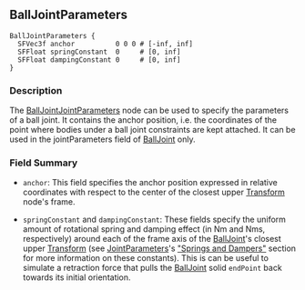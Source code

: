 ## BallJointParameters

```
BallJointParameters {
  SFVec3f anchor          0 0 0 # [-inf, inf]
  SFFloat springConstant  0     # [0, inf]
  SFFloat dampingConstant 0     # [0, inf]
}
```

### Description

The [BallJointJointParameters](#balljointparameters) node can be used to specify the parameters of a ball joint.
It contains the anchor position, i.e. the coordinates of the point where bodies under a ball joint constraints are kept attached.
It can be used in the jointParameters field of [BallJoint](balljoint.md) only.

### Field Summary

- `anchor`: This field specifies the anchor position expressed in relative
coordinates with respect to the center of the closest upper [Transform](transform.md) node's frame.

- `springConstant` and `dampingConstant`: These fields specify the uniform amount
of rotational spring and damping effect (in Nm and Nms, respectively) around each of the frame axis of the
[BallJoint](balljoint.md)'s closest upper [Transform](transform.md) (see
[JointParameters](jointparameters.md)'s ["Springs and Dampers"](jointparameters.md#springs-and-dampers) section
for more information on these constants).
This is can be useful to simulate a retraction force that
pulls the [BallJoint](balljoint.md) solid `endPoint` back towards its initial
orientation.
